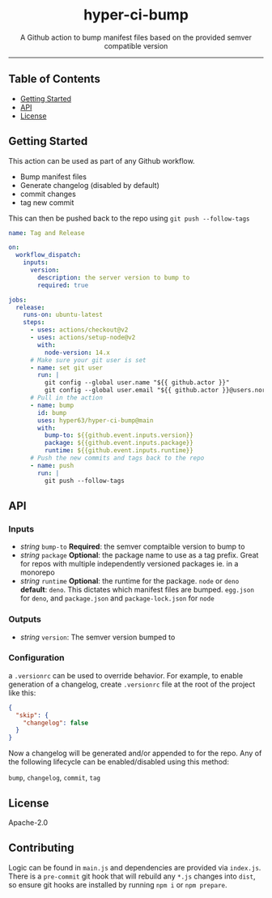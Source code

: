 <h1 align="center">hyper-ci-bump</h1>
<p align="center">A Github action to bump manifest files based on the provided semver compatible version</p>
</p>

---

## Table of Contents

- [Getting Started](#getting-started)
- [API](#API)
- [License](#license)

## Getting Started

This action can be used as part of any Github workflow.

- Bump manifest files
- Generate changelog (disabled by default)
- commit changes
- tag new commit

This can then be pushed back to the repo using `git push --follow-tags`

```yml
name: Tag and Release

on:
  workflow_dispatch:
    inputs:
      version:
        description: the server version to bump to
        required: true

jobs:
  release:
    runs-on: ubuntu-latest
    steps:
      - uses: actions/checkout@v2
      - uses: actions/setup-node@v2
        with:
          node-version: 14.x
      # Make sure your git user is set
      - name: set git user
        run: |
          git config --global user.name "${{ github.actor }}"
          git config --global user.email "${{ github.actor }}@users.noreply.github.com"
      # Pull in the action
      - name: bump
        id: bump
        uses: hyper63/hyper-ci-bump@main
        with:
          bump-to: ${{github.event.inputs.version}}
          package: ${{github.event.inputs.package}}
          runtime: ${{github.event.inputs.runtime}}
      # Push the new commits and tags back to the repo
      - name: push
        run: |
          git push --follow-tags
```

## API

### Inputs

- *string* `bump-to` **Required**: the semver comptaible version to bump to
- *string* `package` **Optional**: the package name to use as a tag prefix. Great for repos with multiple independently versioned packages ie. in a monorepo
- *string* `runtime` **Optional**: the runtime for the package. `node` or `deno` **default**: `deno`. This dictates which manifest files are bumped. `egg.json` for `deno`, and `package.json` and `package-lock.json` for `node`

### Outputs

- *string* `version`: The semver version bumped to

### Configuration

a `.versionrc` can be used to override behavior. For example, to enable generation of a changelog, create `.versionrc` file at the root of the project like this:

```json
{
  "skip": {
    "changelog": false
  }
}
```

Now a changelog will be generated and/or appended to for the repo. Any of the following lifecycle can be enabled/disabled using this method:

`bump`, `changelog`, `commit`, `tag`

## License

Apache-2.0

## Contributing

Logic can be found in `main.js` and dependencies are provided via `index.js`. There is a `pre-commit` git hook that will rebuild any `*.js` changes into `dist`, so ensure git hooks are installed by running `npm i` or `npm prepare`. 
